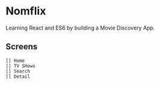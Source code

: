 # Nomflix

Learning React and ES6 by building a Movie Discovery App.

## Screens

    [] Home
    [] TV SHows
    [] Search
    [] Detail
